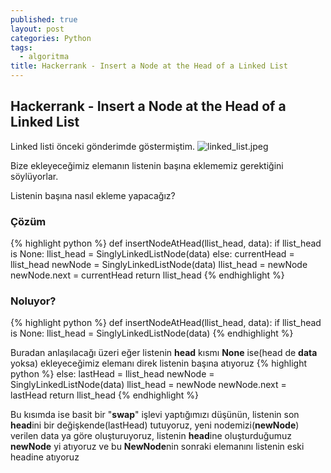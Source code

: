 ```yaml
---
published: true
layout: post
categories: Python
tags:
  - algoritma
title: Hackerrank - Insert a Node at the Head of a Linked List
---
```

##  Hackerrank - Insert a Node at the Head of a Linked List

Linked listi önceki gönderimde göstermiştim.
![linked_list.jpeg]({{site.baseurl}}/images/linked_list/linked_list.jpeg)

Bize ekleyeceğimiz elemanın listenin başına eklememiz gerektiğini söylüyorlar.

Listenin başına nasıl ekleme yapacağız?
### Çözüm
{% highlight python %}
def insertNodeAtHead(llist_head, data):
    if llist_head is None:
        llist_head = SinglyLinkedListNode(data)
    else:
        currentHead = llist_head
        newNode = SinglyLinkedListNode(data)
        llist_head = newNode
        newNode.next = currentHead
    return llist_head
{% endhighlight %}


### Noluyor?
{% highlight python %}
def insertNodeAtHead(llist_head, data):
    if llist_head is None:
        llist_head = SinglyLinkedListNode(data)
{% endhighlight %}

Buradan anlaşılacağı üzeri eğer listenin **head** kısmı **None** ise(head de **data** yoksa) ekleyeceğimiz elemanı direk listenin başına atıyoruz
{% highlight python %}
    else:
        lastHead = llist_head
        newNode = SinglyLinkedListNode(data)
        llist_head = newNode
        newNode.next = lastHead
    return llist_head
{% endhighlight %}

Bu kısımda ise basit bir "**swap**" işlevi yaptığımızı düşünün, listenin son **head**ini bir değişkende(lastHead) tutuyoruz, yeni nodemizi(**newNode**) verilen data ya göre oluşturuyoruz, listenin **head**ine oluşturduğumuz **newNode** yi atıyoruz ve bu **NewNode**nin sonraki elemanını listenin eski headine atıyoruz
